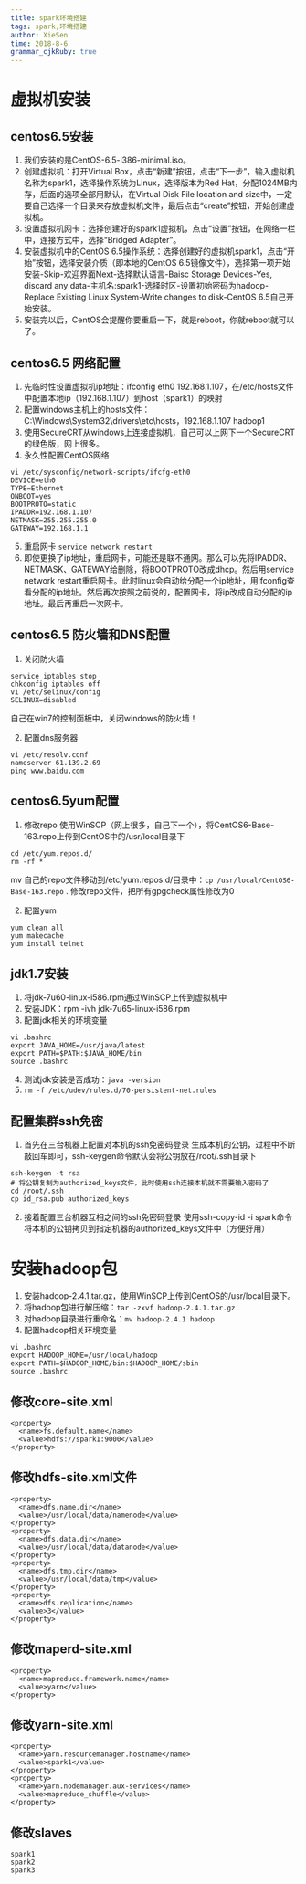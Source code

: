 ```yaml
---
title: spark环境搭建 
tags: spark,环境搭建
author: XieSen
time: 2018-8-6 
grammar_cjkRuby: true
---
```


# 虚拟机安装

## centos6.5安装
1. 我们安装的是CentOS-6.5-i386-minimal.iso。
2. 创建虚拟机：打开Virtual Box，点击“新建”按钮，点击“下一步”，输入虚拟机名称为spark1，选择操作系统为Linux，选择版本为Red Hat，分配1024MB内存，后面的选项全部用默认，在Virtual Disk File location and size中，一定要自己选择一个目录来存放虚拟机文件，最后点击“create”按钮，开始创建虚拟机。
3. 设置虚拟机网卡：选择创建好的spark1虚拟机，点击“设置”按钮，在网络一栏中，连接方式中，选择“Bridged Adapter”。
4. 安装虚拟机中的CentOS 6.5操作系统：选择创建好的虚拟机spark1，点击“开始”按钮，选择安装介质（即本地的CentOS 6.5镜像文件），选择第一项开始安装-Skip-欢迎界面Next-选择默认语言-Baisc Storage Devices-Yes, discard any data-主机名:spark1-选择时区-设置初始密码为hadoop-Replace Existing Linux System-Write changes to disk-CentOS 6.5自己开始安装。
5. 安装完以后，CentOS会提醒你要重启一下，就是reboot，你就reboot就可以了。

## centos6.5 网络配置

1. 先临时性设置虚拟机ip地址：ifconfig eth0 192.168.1.107，在/etc/hosts文件中配置本地ip（192.168.1.107）到host（spark1）的映射
2. 配置windows主机上的hosts文件：C:\Windows\System32\drivers\etc\hosts，192.168.1.107 hadoop1
3. 使用SecureCRT从windows上连接虚拟机，自己可以上网下一个SecureCRT的绿色版，网上很多。
4. 永久性配置CentOS网络

``` shell
vi /etc/sysconfig/network-scripts/ifcfg-eth0
DEVICE=eth0
TYPE=Ethernet
ONBOOT=yes
BOOTPROTO=static
IPADDR=192.168.1.107
NETMASK=255.255.255.0
GATEWAY=192.168.1.1
```
5. 重启网卡 `service network restart`
6. 即使更换了ip地址，重启网卡，可能还是联不通网。那么可以先将IPADDR、NETMASK、GATEWAY给删除，将BOOTPROTO改成dhcp。然后用service network restart重启网卡。此时linux会自动给分配一个ip地址，用ifconfig查看分配的ip地址。然后再次按照之前说的，配置网卡，将ip改成自动分配的ip地址。最后再重启一次网卡。

## centos6.5 防火墙和DNS配置

1. 关闭防火墙

``` shell
service iptables stop
chkconfig iptables off
vi /etc/selinux/config
SELINUX=disabled
```
自己在win7的控制面板中，关闭windows的防火墙！

2. 配置dns服务器

``` shell
vi /etc/resolv.conf
nameserver 61.139.2.69
ping www.baidu.com
```
## centos6.5yum配置

1. 修改repo
使用WinSCP（网上很多，自己下一个），将CentOS6-Base-163.repo上传到CentOS中的/usr/local目录下

``` shell
cd /etc/yum.repos.d/
rm -rf *
```

mv 自己的repo文件移动到/etc/yum.repos.d/目录中：`cp /usr/local/CentOS6-Base-163.repo` .
修改repo文件，把所有gpgcheck属性修改为0

2. 配置yum

``` shell
yum clean all
yum makecache
yum install telnet
```
## jdk1.7安装

1. 将jdk-7u60-linux-i586.rpm通过WinSCP上传到虚拟机中
2. 安装JDK：rpm -ivh jdk-7u65-linux-i586.rpm
3. 配置jdk相关的环境变量

``` shell
vi .bashrc
export JAVA_HOME=/usr/java/latest
export PATH=$PATH:$JAVA_HOME/bin
source .bashrc
```

4. 测试jdk安装是否成功：`java -version`
5. `rm -f /etc/udev/rules.d/70-persistent-net.rules`

## 配置集群ssh免密

1. 首先在三台机器上配置对本机的ssh免密码登录
生成本机的公钥，过程中不断敲回车即可，ssh-keygen命令默认会将公钥放在/root/.ssh目录下

``` shell
ssh-keygen -t rsa
# 将公钥复制为authorized_keys文件，此时使用ssh连接本机就不需要输入密码了
cd /root/.ssh
cp id_rsa.pub authorized_keys
```
2. 接着配置三台机器互相之间的ssh免密码登录
使用ssh-copy-id -i spark命令将本机的公钥拷贝到指定机器的authorized_keys文件中（方便好用）

# 安装hadoop包

1. 安装hadoop-2.4.1.tar.gz，使用WinSCP上传到CentOS的/usr/local目录下。
2. 将hadoop包进行解压缩：`tar -zxvf hadoop-2.4.1.tar.gz`
3. 对hadoop目录进行重命名：`mv hadoop-2.4.1 hadoop`
4. 配置hadoop相关环境变量

``` shell
vi .bashrc
export HADOOP_HOME=/usr/local/hadoop
export PATH=$HADOOP_HOME/bin:$HADOOP_HOME/sbin
source .bashrc
```
## 修改core-site.xml

``` shell
<property>
  <name>fs.default.name</name>
  <value>hdfs://spark1:9000</value>
</property>
```

## 修改hdfs-site.xml文件

``` shell
<property>
  <name>dfs.name.dir</name>
  <value>/usr/local/data/namenode</value>
</property>
<property>
  <name>dfs.data.dir</name>
  <value>/usr/local/data/datanode</value>
</property>
<property>
  <name>dfs.tmp.dir</name>
  <value>/usr/local/data/tmp</value>
</property>
<property>
  <name>dfs.replication</name>
  <value>3</value>
</property>
```

## 修改maperd-site.xml

``` shell
<property>
  <name>mapreduce.framework.name</name>
  <value>yarn</value>
</property>
```
## 修改yarn-site.xml

``` shell
<property>
  <name>yarn.resourcemanager.hostname</name>
  <value>spark1</value>
</property>
<property>
  <name>yarn.nodemanager.aux-services</name>
  <value>mapreduce_shuffle</value>
</property>
```

## 修改slaves

``` shell
spark1
spark2
spark3
```





